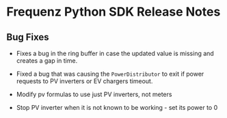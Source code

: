# Frequenz Python SDK Release Notes

## Bug Fixes

- Fixes a bug in the ring buffer in case the updated value is missing and creates a gap in time.

- Fixed a bug that was causing the `PowerDistributor` to exit if power requests to PV inverters or EV chargers timeout.

- Modify pv formulas to use just PV inverters, not meters

- Stop PV inverter when it is not known to be working - set its power to 0